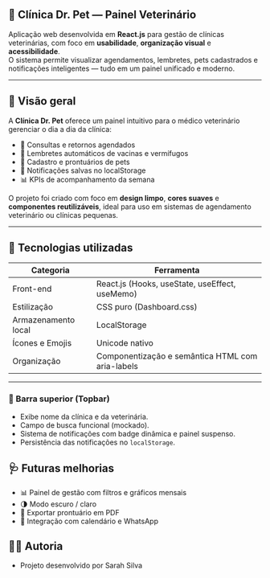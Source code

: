 ## 🐾 Clínica Dr. Pet — Painel Veterinário

Aplicação web desenvolvida em **React.js** para gestão de clínicas veterinárias, com foco em **usabilidade**, **organização visual** e **acessibilidade**.  
O sistema permite visualizar agendamentos, lembretes, pets cadastrados e notificações inteligentes — tudo em um painel unificado e moderno.

---

## 🌿 Visão geral

A **Clínica Dr. Pet** oferece um painel intuitivo para o médico veterinário gerenciar o dia a dia da clínica:  
- 📅 Consultas e retornos agendados  
- 💉 Lembretes automáticos de vacinas e vermífugos  
- 🐶 Cadastro e prontuários de pets  
- 🔔 Notificações salvas no localStorage  
- 📊 KPIs de acompanhamento da semana  

O projeto foi criado com foco em **design limpo**, **cores suaves** e **componentes reutilizáveis**, ideal para uso em sistemas de agendamento veterinário ou clínicas pequenas.

---

## 🧠 Tecnologias utilizadas

| Categoria | Ferramenta |
|------------|-------------|
| Front-end | React.js (Hooks, useState, useEffect, useMemo) |
| Estilização | CSS puro (Dashboard.css) |
| Armazenamento local | LocalStorage |
| Ícones e Emojis | Unicode nativo |
| Organização | Componentização e semântica HTML com aria-labels |

---

### 🔹 Barra superior (Topbar)
- Exibe nome da clínica e da veterinária.  
- Campo de busca funcional (mockado).  
- Sistema de notificações com badge dinâmica e painel suspenso.  
- Persistência das notificações no `localStorage`.


## 🩺 Futuras melhorias

- 📊 Painel de gestão com filtros e gráficos mensais
- 🌗 Modo escuro / claro
- 🧾 Exportar prontuário em PDF
- 📆 Integração com calendário e WhatsApp


## 👩‍⚕️ Autoria

- Projeto desenvolvido por Sarah Silva
